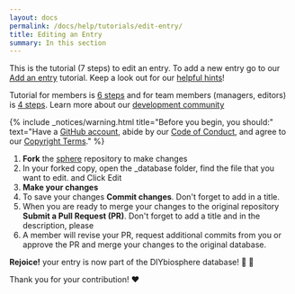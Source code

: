 ```yaml
---
layout: docs
permalink: /docs/help/tutorials/edit-entry/
title: Editing an Entry
summary: In this section
---
```


This is the tutorial (7 steps) to edit an entry. To add a new entry go to our [Add an entry] tutorial. Keep a look out for our [helpful hints]!

Tutorial for members is [6 steps] and for team members (managers, editors) is [4 steps]. Learn more about our [development community]

{% include _notices/warning.html title="Before you begin, you should:" text="Have a [GitHub account](https://github.com/join), abide by our [Code of Conduct](http://sphere.diybio.org/docs/about/coc/), and agree to our [Copyright Terms](http://sphere.diybio.org/docs/about/copyright/license/)." %}

1. **Fork** the [sphere] repository to make changes
2. In your forked copy, open the _database folder, find the file that you want to edit. and Click Edit
4. **Make your changes**
5. To save your changes **Commit changes**. Don't forget to add in a title.
6. When you are ready to merge your changes to the original repository **Submit a Pull Request (PR)**. Don't forget to add a title and in the description, please
7. A member will revise your PR, request additional commits from you or approve the PR and merge your changes to the original database.

**Rejoice!** your entry is now part of the DIYbiosphere database! :clap: :clap:

Thank you for your contribution! :heart:


[helpful hints]: /docs/help/hints/
[sphere]: https://github.com/DIYbiosphere/sphere
[add an entry]: /docs/help/tutorials/add-entry
[6 steps]: /docs/help/tutorials/add-entry-member
[4 steps]: /docs/help/tutorials/add-entry-teams
[development community]: #
[entry template]: https://gist.githubusercontent.com/ahuacatl/954444c7f15a27190b0fd52e0021a58c/raw/91412b5ba78fb082b349776cf0a75d3c82f35da0/front-matter-template.md
[classification of entries]: #
[naming convention]: #
[installation]: /docs/help/install/
